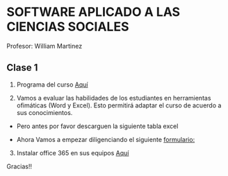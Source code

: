 # SOFTWARE APLICADO A LAS CIENCIAS SOCIALES
Profesor: William Martinez

## Clase 1

1. Programa del curso [Aquí](https://github.com/wamartinez/sacs/blob/main/Documents/PROGRAMASOFTWARE.pdf)

2. Vamos a evaluar las habilidades de los estudiantes en herramientas ofimáticas (Word y Excel). Esto permitirá adaptar el curso de acuerdo a sus conocimientos.

- Pero antes por favor descarguen la siguiente tabla excel

- Ahora Vamos a empezar diligenciando el siguiente [formulario:](https://forms.gle/k8ENnTLwQxEMHTau7)

3. Instalar office 365 en sus equipos [Aquí](http://ciencias.bogota.unal.edu.co/fileadmin/Facultad_de_Ciencias/Contingencia_Covid_19/Files/INSTRUCTIVO_DE_REGISTRO_DESCARGA_OFFICE_GRATUITA_DOCENTES_Y_ESTUDIANTES_UNAL__2_.pdf)




Gracias!!


